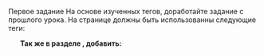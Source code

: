 Первое задание
На основе изученных тегов, доработайте задание с прошлого урока.
На странице должны быть использованны следующие теги:
    <div>
    <b>
    <main>
    <p>
    <ul>
Так же в разделе <head>, добавить:
    <title>
    <meta name="description" ... >

Второе задание
Добавить к странице форму отзыва, использовать теги:
    form
    input
    textarea
    button

Третье задание
Прочесть детально о HTML5 тегах